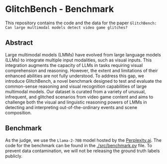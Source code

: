 # GlitchBench - Benchmark

This repository contains the code and the data for the paper `GlitchBench: Can large multimodal models detect video game glitches?`

## Abstract

Large multimodal models (LMMs) have evolved from large language models (LLMs) to integrate multiple input modalities, such as visual inputs. This integration augments the capacity of LLMs in tasks requiring visual comprehension and reasoning. However, the extent and limitations of their enhanced abilities are not fully understood. To address this gap, we introduce GlitchBench, a novel benchmark designed to test and evaluate the common-sense reasoning and visual recognition capabilities of large multimodal models. Our dataset is curated from a variety of unusual, infrequent, and glitched scenarios from video game content and aims to challenge both the visual and linguistic reasoning powers of LMMs in detecting and interpreting out-of-the-ordinary events and scene composition.


## Benchmark

As the judge, we use the `Llama-2-70B` model hosted by the [Perplexity.ai](https://docs.perplexity.ai/docs/model-cards). The code for the benchmark can be found in the [./src/benchmark.py](./src/benchmark.py) file. To prevent data contamination, we will not be releasing the ground truth labels publicly.
